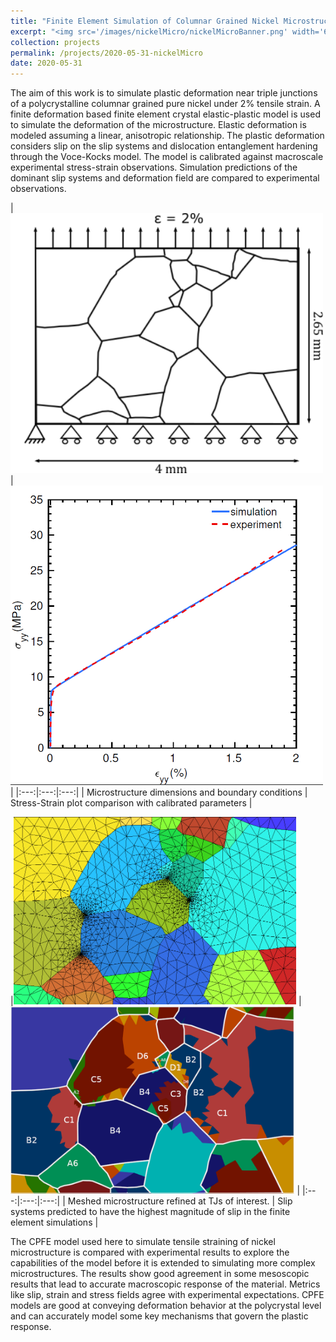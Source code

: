 ```yaml
---
title: "Finite Element Simulation of Columnar Grained Nickel Microstructure Deformation near Triple Junctions"
excerpt: "<img src='/images/nickelMicro/nickelMicroBanner.png' width='600'>"
collection: projects
permalink: /projects/2020-05-31-nickelMicro
date: 2020-05-31
---
```


The aim of this work is to simulate plastic deformation near triple junctions of a polycrystalline columnar grained pure nickel under 2% tensile strain. A finite deformation based finite element crystal elastic-plastic model is used to simulate the deformation of the microstructure. Elastic deformation is modeled assuming a linear, anisotropic relationship. The plastic deformation considers slip on the slip systems and dislocation entanglement hardening through the Voce-Kocks model. The model is calibrated against macroscale experimental stress-strain observations. Simulation predictions of the dominant slip systems and deformation field are compared to experimental observations. 


|<img src='/images/nickelMicro/boundaryCondition.png' width='500'> | <img src='/images/nickelMicro/stressStrainCurve.png' width='500'> |
|:---:|:---:|:---:|
| Microstructure dimensions and boundary conditions |  Stress-Strain plot comparison with calibrated parameters |

|<img src='/images/nickelMicro/meshImageFine.png' height='300'> | <img src='/images/nickelMicro/slipCompleteMicrostr.png' height='300'> |
|:---:|:---:|:---:|
| Meshed microstructure refined at TJs of interest. |  Slip systems predicted to have the highest magnitude of slip in the finite element simulations |

The CPFE model used here to simulate tensile straining of nickel microstructure is compared with experimental results to explore the capabilities of the model before it is extended to simulating more complex microstructures. The results show good agreement in some mesoscopic results that lead to accurate macroscopic response of the material. Metrics like slip, strain and stress fields agree with experimental expectations. CPFE models are good at conveying deformation behavior at the polycrystal level and can
accurately model some key mechanisms that govern the plastic response. 